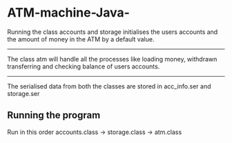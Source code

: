# ATM-machine-Java-

Running the class accounts and storage 
initialises the users accounts and the amount 
of money in the ATM by a default value.

----------------------------------------------

The class atm will handle all the processes like 
loading money, withdrawn transferring and checking
balance of users accounts.

----------------------------------------------

The serialised data from both the classes are 
stored in acc_info.ser and storage.ser

## Running the program

Run in this order
accounts.class -> storage.class -> atm.class
